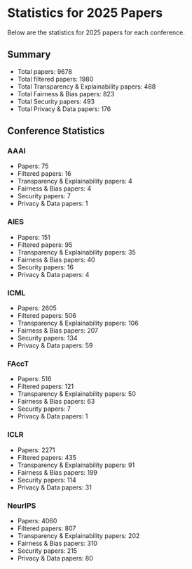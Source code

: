 # Statistics for 2025 Papers

Below are the statistics for 2025 papers for each conference.

## Summary

- Total papers: 9678
- Total filtered papers: 1980
- Total Transparency & Explainability papers: 488
- Total Fairness & Bias papers: 823
- Total Security papers: 493
- Total Privacy & Data papers: 176

## Conference Statistics

### AAAI

- Papers: 75
- Filtered papers: 16
- Transparency & Explainability papers: 4
- Fairness & Bias papers: 4
- Security papers: 7
- Privacy & Data papers: 1

### AIES

- Papers: 151
- Filtered papers: 95
- Transparency & Explainability papers: 35
- Fairness & Bias papers: 40
- Security papers: 16
- Privacy & Data papers: 4

### ICML

- Papers: 2605
- Filtered papers: 506
- Transparency & Explainability papers: 106
- Fairness & Bias papers: 207
- Security papers: 134
- Privacy & Data papers: 59

### FAccT

- Papers: 516
- Filtered papers: 121
- Transparency & Explainability papers: 50
- Fairness & Bias papers: 63
- Security papers: 7
- Privacy & Data papers: 1

### ICLR

- Papers: 2271
- Filtered papers: 435
- Transparency & Explainability papers: 91
- Fairness & Bias papers: 199
- Security papers: 114
- Privacy & Data papers: 31

### NeurIPS

- Papers: 4060
- Filtered papers: 807
- Transparency & Explainability papers: 202
- Fairness & Bias papers: 310
- Security papers: 215
- Privacy & Data papers: 80

